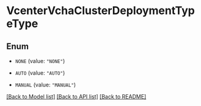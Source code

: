 # VcenterVchaClusterDeploymentTypeType

## Enum


* `NONE` (value: `"NONE"`)

* `AUTO` (value: `"AUTO"`)

* `MANUAL` (value: `"MANUAL"`)


[[Back to Model list]](../README.md#documentation-for-models) [[Back to API list]](../README.md#documentation-for-api-endpoints) [[Back to README]](../README.md)


